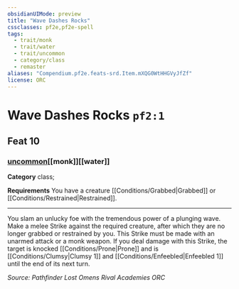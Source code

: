 ```yaml
---
obsidianUIMode: preview
title: "Wave Dashes Rocks"
cssclasses: pf2e,pf2e-spell
tags:
  - trait/monk
  - trait/water
  - trait/uncommon
  - category/class
  - remaster
aliases: "Compendium.pf2e.feats-srd.Item.mXQG0WtHHGVyJfZf"
license: ORC
---
```

# Wave Dashes Rocks `pf2:1`
## Feat 10
### [uncommon](uncommon "Uncommon Rarity Trait")[[monk]][[water]]

**Category** class; 




**Requirements** You have a creature [[Conditions/Grabbed|Grabbed]] or [[Conditions/Restrained|Restrained]].

* * *

You slam an unlucky foe with the tremendous power of a plunging wave. Make a melee Strike against the required creature, after which they are no longer grabbed or restrained by you. This Strike must be made with an unarmed attack or a monk weapon. If you deal damage with this Strike, the target is knocked [[Conditions/Prone|Prone]] and is [[Conditions/Clumsy|Clumsy 1]] and [[Conditions/Enfeebled|Enfeebled 1]] until the end of its next turn.

*Source: Pathfinder Lost Omens Rival Academies*
*ORC*